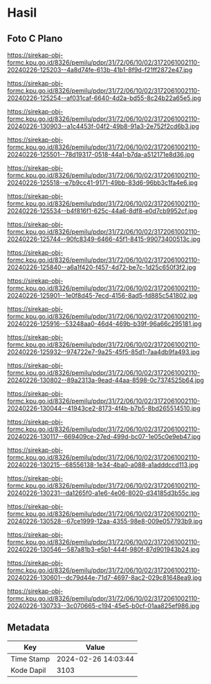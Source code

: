 # Hasil

## Foto C Plano

https://sirekap-obj-formc.kpu.go.id/8326/pemilu/pdpr/31/72/06/10/02/3172061002110-20240226-125203--4a8d74fe-613b-41b1-8f9d-f21ff2872e47.jpg

https://sirekap-obj-formc.kpu.go.id/8326/pemilu/pdpr/31/72/06/10/02/3172061002110-20240226-125254--af031caf-6640-4d2a-bd55-8c24b22a65e5.jpg

https://sirekap-obj-formc.kpu.go.id/8326/pemilu/pdpr/31/72/06/10/02/3172061002110-20240226-130903--a1c4453f-04f2-49b8-91a3-2e752f2cd6b3.jpg

https://sirekap-obj-formc.kpu.go.id/8326/pemilu/pdpr/31/72/06/10/02/3172061002110-20240226-125501--78d19317-0518-44a1-b7da-a512171e8d36.jpg

https://sirekap-obj-formc.kpu.go.id/8326/pemilu/pdpr/31/72/06/10/02/3172061002110-20240226-125518--e7b9cc41-9171-49bb-83d6-96bb3c1fa4e6.jpg

https://sirekap-obj-formc.kpu.go.id/8326/pemilu/pdpr/31/72/06/10/02/3172061002110-20240226-125534--b4f816f1-625c-44a6-8df8-e0d7cb9952cf.jpg

https://sirekap-obj-formc.kpu.go.id/8326/pemilu/pdpr/31/72/06/10/02/3172061002110-20240226-125744--90fc8349-6466-45f1-8415-99073400513c.jpg

https://sirekap-obj-formc.kpu.go.id/8326/pemilu/pdpr/31/72/06/10/02/3172061002110-20240226-125840--a6a1f420-f457-4d72-be7c-1d25c650f3f2.jpg

https://sirekap-obj-formc.kpu.go.id/8326/pemilu/pdpr/31/72/06/10/02/3172061002110-20240226-125901--1e0f8d45-7ecd-4156-8ad5-fd885c541802.jpg

https://sirekap-obj-formc.kpu.go.id/8326/pemilu/pdpr/31/72/06/10/02/3172061002110-20240226-125916--53248aa0-46d4-469b-b39f-96a66c295181.jpg

https://sirekap-obj-formc.kpu.go.id/8326/pemilu/pdpr/31/72/06/10/02/3172061002110-20240226-125932--974722e7-9a25-45f5-85d1-7aa4db9fa493.jpg

https://sirekap-obj-formc.kpu.go.id/8326/pemilu/pdpr/31/72/06/10/02/3172061002110-20240226-130802--89a2313a-9ead-44aa-8598-0c7374525b64.jpg

https://sirekap-obj-formc.kpu.go.id/8326/pemilu/pdpr/31/72/06/10/02/3172061002110-20240226-130044--41943ce2-8173-4f4b-b7b5-8bd265514510.jpg

https://sirekap-obj-formc.kpu.go.id/8326/pemilu/pdpr/31/72/06/10/02/3172061002110-20240226-130117--669409ce-27ed-499d-bc07-1e05c0e9eb47.jpg

https://sirekap-obj-formc.kpu.go.id/8326/pemilu/pdpr/31/72/06/10/02/3172061002110-20240226-130215--68556138-1e34-4ba0-a088-a1adddccd113.jpg

https://sirekap-obj-formc.kpu.go.id/8326/pemilu/pdpr/31/72/06/10/02/3172061002110-20240226-130231--da1265f0-a1e6-4e06-8020-d34185d3b55c.jpg

https://sirekap-obj-formc.kpu.go.id/8326/pemilu/pdpr/31/72/06/10/02/3172061002110-20240226-130528--67ce1999-12aa-4355-98e8-009e057793b9.jpg

https://sirekap-obj-formc.kpu.go.id/8326/pemilu/pdpr/31/72/06/10/02/3172061002110-20240226-130546--587a81b3-e5b1-444f-980f-87d901943b24.jpg

https://sirekap-obj-formc.kpu.go.id/8326/pemilu/pdpr/31/72/06/10/02/3172061002110-20240226-130601--dc79d44e-71d7-4697-8ac2-029c81648ea9.jpg

https://sirekap-obj-formc.kpu.go.id/8326/pemilu/pdpr/31/72/06/10/02/3172061002110-20240226-130733--3c070665-c194-45e5-b0cf-01aa825ef986.jpg


## Metadata

| Key        | Value               |
| ---------- | ------------------- |
| Time Stamp | 2024-02-26 14:03:44 |
| Kode Dapil | 3103                |



